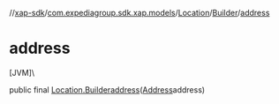 //[xap-sdk](../../../../index.md)/[com.expediagroup.sdk.xap.models](../../index.md)/[Location](../index.md)/[Builder](index.md)/[address](address.md)

# address

[JVM]\

public final [Location.Builder](index.md)[address](address.md)([Address](../../-address/index.md)address)
